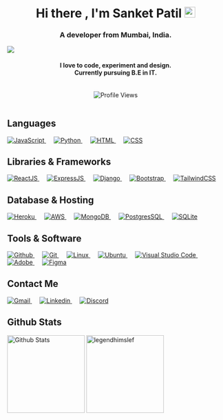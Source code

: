 <h1 align="center"> 
    <span> Hi there , I'm Sanket Patil </span> 
    <img src="https://media.giphy.com/media/hvRJCLFzcasrR4ia7z/giphy.gif" width="25">
</h1>
<h3 align="center">A developer from Mumbai, India.</h3>
<img src="https://tenor.com/bELc4.gif" >
<h4 align='center'>I love to code, experiment and design. <br> Currently pursuing B.E in IT.</h4>
<p align='center' style="padding:1rem">
  <img src="https://komarev.com/ghpvc/?username=sanket-16&label=Profile%20views&color=0e75b6&style=plastic" alt="Profile Views" >
</p>

<h2>Languages </h2>
<p>
  <a href="https://www.javascript.com/">
    <img src="https://img.shields.io/badge/JavaScript-F7DF1E?style=for-the-badge&logo=javascript&logoColor=white" alt="JavaScript">
  </a>
  &emsp;
  <a href="https://www.python.org/">
    <img src="https://img.shields.io/badge/Python-3776ab?style=for-the-badge&logo=python&logoColor=white" alt="Python">
  </a>
  &emsp; 
  <a href="https://www.w3.org/html/"> 
    <img src="https://img.shields.io/badge/HTML5-E34F26?style=for-the-badge&logo=html5&logoColor=white" alt="HTML">
  </a>
  &emsp;
  <a href="https://www.w3schools.com/css/">
    <img src="https://img.shields.io/badge/CSS-239120?&style=for-the-badge&logo=css3&logoColor=white" alt="CSS">
  </a> 
</p>


<h2> Libraries & Frameworks </h2>
<p>
  <a href="https://reactjs.org/">
    <img src="https://img.shields.io/badge/react-%2320232a.svg?style=for-the-badge&logo=react&logoColor=%2361DAFB" alt="ReactJS">
  </a>
  &emsp;
  <a href="https://expressjs.com">
    <img src="https://img.shields.io/badge/express.js-%23404d59.svg?style=for-the-badge&logo=express&logoColor=%2361DAFB" alt="ExpressJS">
  </a> 
  &emsp;
  <a href="https://www.djangoproject.com/">
    <img src="https://img.shields.io/badge/django-%23092E20.svg?style=for-the-badge&logo=django&logoColor=white" alt="Django">
  </a> 
  &emsp;
  <a href="https://getbootstrap.com/">
    <img src="https://img.shields.io/badge/bootstrap-%23563D7C.svg?style=for-the-badge&logo=bootstrap&logoColor=white" alt="Bootstrap">
  </a>
  &emsp;
  <a href="https://tailwindcss.com/">
    <img src="https://img.shields.io/badge/tailwindcss-%2338B2AC.svg?style=for-the-badge&logo=tailwind-css&logoColor=white" alt="TailwindCSS">
  </a>
</p>

<h2> Database & Hosting </h2>
<p>
  <a href="https://www.heroku.com/">
    <img src="https://img.shields.io/badge/heroku-%23430098.svg?style=for-the-badge&logo=heroku&logoColor=white" alt="Heroku">
  </a>
  &emsp;
  <a href="https://aws.amazon.com/">
    <img src="https://img.shields.io/badge/AWS-%23FF9900.svg?style=for-the-badge&logo=amazon-aws&logoColor=white" alt="AWS">
  </a> 
  &emsp;
    <a href="https://docs.mongodb.com/">
      <img src="https://img.shields.io/badge/MongoDB-4EA94B?style=for-the-badge&logo=mongodb&logoColor=white" alt="MongoDB" >
    </a>
  &emsp;
  <a href="https://www.postgresql.org/docs/">
    <img src ="https://img.shields.io/badge/PostgreSQL-316192?style=for-the-badge&logo=postgresql&logoColor=white" alt="PostgresSQL" >
  </a>
  &emsp;
  <a href="https://www.sqlite.org/">
    <img src ="https://img.shields.io/badge/SQLite-07405E?style=for-the-badge&logo=sqlite&logoColor=white" alt="SQLite">
  </a>
</p>


<h2> Tools & Software </h2>
<p>
  <a href="https://github.com/">
    <img src="https://img.shields.io/badge/github-%23121011.svg?style=for-the-badge&logo=github&logoColor=white" alt="Github" >
  </a>
  &emsp;
  <a href="https://git-scm.com/">
    <img src="https://img.shields.io/badge/Git-F05032?style=for-the-badge&logo=git&logoColor=white" alt="Git" >
  </a>
  &emsp;
  <a href="https://www.linux.org/">
      <img src="https://img.shields.io/badge/Linux-FCC624?style=for-the-badge&logo=linux&logoColor=black" alt="Linux" >
  </a>
  &emsp;
  <a href="https://ubuntu.com/">
     <img src="https://img.shields.io/badge/Ubuntu-E95420?style=for-the-badge&logo=ubuntu&logoColor=white" alt="Ubuntu" >
  </a>
  &emsp;
  <a href="https://code.visualstudio.com/">
      <img src="https://img.shields.io/badge/Visual_Studio_Code-0078D4?style=for-the-badge&logo=visual%20studio%20code&logoColor=white" alt="Visual Studio Code" >
  </a>
  &emsp;
  <a href="https://www.adobe.com/">
      <img src="https://img.shields.io/badge/adobe-%23FF0000.svg?style=for-the-badge&logo=adobe&logoColor=white" alt="Adobe" >
  </a>
  &emsp;
  <a href="https://www.figma.com/">
      <img alt="Figma" src="https://img.shields.io/badge/figma-%23F24E1E.svg?style=for-the-badge&logo=figma&logoColor=white">
  </a>
</p>

<h2> Contact Me </h2>
<p>
  <a href="mailto:san162002@gmail.com">
    <img src="https://img.shields.io/badge/Gmail-D14836?style=for-the-badge&logo=gmail&logoColor=white" alt="Gmail">
  </a>
  &emsp;
  <a href="https://www.linkedin.com/in/sanket-patil-1b3299205/">
    <img src="https://img.shields.io/badge/linkedin-%230077B5.svg?style=for-the-badge&logo=linkedin&logoColor=white" alt="Linkedin">
  </a> 
  &emsp;
  <a href="https://discord.gg/A2SPMjZ">
    <img src="https://img.shields.io/badge/Discord-%237289DA.svg?style=for-the-badge&logo=discord&logoColor=white" alt="Discord">
  </a> 
</p>


<h2> Github Stats </h2>
<p>
<img src="https://github-readme-stats.vercel.app/api?username=sanket-16&show_icons=true&hide_border=true&count_private=true&theme=dark" alt="Github Stats" height="180px">
<img src="https://github-readme-stats.vercel.app/api/top-langs?username=sanket-16&show_icons=true&hide_border=true&locale=en&layout=compact&theme=dark" alt="legendhimslef" height="180px">
</p>
